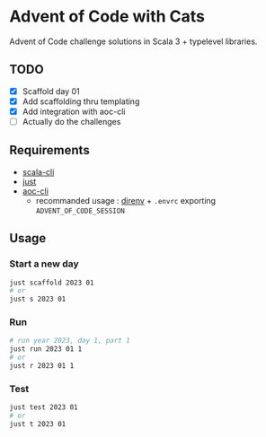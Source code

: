 # Advent of Code with Cats

Advent of Code challenge solutions in Scala 3 + typelevel libraries.

## TODO

- [x] Scaffold day 01
- [x] Add scaffolding thru templating
- [x] Add integration with aoc-cli
- [ ] Actually do the challenges

## Requirements

- [scala-cli](https://scala-cli.virtuslab.org/)
- [just](https://github.com/casey/just)
- [aoc-cli](https://github.com/scarvalhojr/aoc-cli)
  - recommanded usage : [direnv](https://direnv.net/) + `.envrc` exporting `ADVENT_OF_CODE_SESSION`

## Usage

### Start a new day

```bash
just scaffold 2023 01
# or 
just s 2023 01 
```

### Run

```bash
# run year 2023, day 1, part 1
just run 2023 01 1
# or
just r 2023 01 1
```

### Test

```bash
just test 2023 01
# or 
just t 2023 01
```
